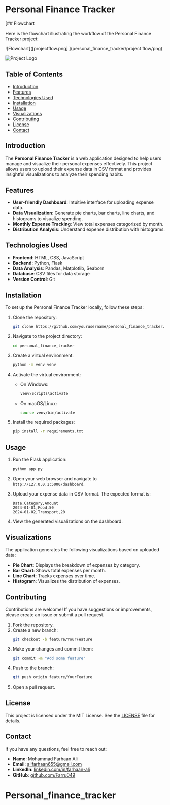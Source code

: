 # Personal Finance Tracker

[## Flowchart

Here is the flowchart illustrating the workflow of the Personal Finance Tracker project:

![Flowchart]([projectflow.png]
](personal_finance_tracker/project flow/png)

![Project Logo]([static/images/backroundimage.jpg](https://github.com/Farru049/Personal_finance_tracker/blob/main/static/images/background.jpg)) <!-- Replace with your logo image if available -->

## Table of Contents

- [Introduction](#introduction)
- [Features](#features)
- [Technologies Used](#technologies-used)
- [Installation](#installation)
- [Usage](#usage)
- [Visualizations](#visualizations)
- [Contributing](#contributing)
- [License](#license)
- [Contact](#contact)

## Introduction

The **Personal Finance Tracker** is a web application designed to help users manage and visualize their personal expenses effectively. This project allows users to upload their expense data in CSV format and provides insightful visualizations to analyze their spending habits.

## Features

- **User-friendly Dashboard**: Intuitive interface for uploading expense data.
- **Data Visualization**: Generate pie charts, bar charts, line charts, and histograms to visualize spending.
- **Monthly Expense Tracking**: View total expenses categorized by month.
- **Distribution Analysis**: Understand expense distribution with histograms.

## Technologies Used

- **Frontend**: HTML, CSS, JavaScript
- **Backend**: Python, Flask
- **Data Analysis**: Pandas, Matplotlib, Seaborn
- **Database**: CSV files for data storage
- **Version Control**: Git

## Installation

To set up the Personal Finance Tracker locally, follow these steps:

1. Clone the repository:
    ```bash
    git clone https://github.com/yourusername/personal_finance_tracker.git
    ```

2. Navigate to the project directory:
    ```bash
    cd personal_finance_tracker
    ```

3. Create a virtual environment:
    ```bash
    python -m venv venv
    ```

4. Activate the virtual environment:
    - On Windows:
        ```bash
        venv\Scripts\activate
        ```
    - On macOS/Linux:
        ```bash
        source venv/bin/activate
        ```

5. Install the required packages:
    ```bash
    pip install -r requirements.txt
    ```

## Usage

1. Run the Flask application:
    ```bash
    python app.py
    ```

2. Open your web browser and navigate to `http://127.0.0.1:5000/dashboard`.

3. Upload your expense data in CSV format. The expected format is:
    ```
    Date,Category,Amount
    2024-01-01,Food,50
    2024-01-02,Transport,20
    ```

4. View the generated visualizations on the dashboard.

## Visualizations

The application generates the following visualizations based on uploaded data:

- **Pie Chart**: Displays the breakdown of expenses by category.
- **Bar Chart**: Shows total expenses per month.
- **Line Chart**: Tracks expenses over time.
- **Histogram**: Visualizes the distribution of expenses.

## Contributing

Contributions are welcome! If you have suggestions or improvements, please create an issue or submit a pull request.

1. Fork the repository.
2. Create a new branch:
    ```bash
    git checkout -b feature/YourFeature
    ```
3. Make your changes and commit them:
    ```bash
    git commit -m "Add some feature"
    ```
4. Push to the branch:
    ```bash
    git push origin feature/YourFeature
    ```
5. Open a pull request.

## License

This project is licensed under the MIT License. See the [LICENSE](LICENSE) file for details.

## Contact

If you have any questions, feel free to reach out:

- **Name**: Mohammad Farhaan Ali
- **Email**: alifarhaan655@gmail.com
- **LinkedIn**: [linkedin.com/in/farhaan-ali](https://linkedin.com/in/farhaan-ali)
- **GitHub**: [github.com/Farru049](https://github.com/Farru049)

# Personal_finance_tracker
